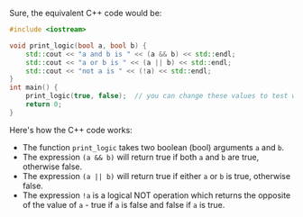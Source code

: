 Sure, the equivalent C++ code would be:

```cpp
#include <iostream>

void print_logic(bool a, bool b) {
    std::cout << "a and b is " << (a && b) << std::endl; 
    std::cout << "a or b is " << (a || b) << std::endl; 
    std::cout << "not a is " << (!a) << std::endl; 
}
int main() {
    print_logic(true, false);  // you can change these values to test with different inputs.
    return 0;
}
```
Here's how the C++ code works:
- The function `print_logic` takes two boolean (bool) arguments `a` and `b`.
- The expression `(a && b)` will return true if both `a` and `b` are true, otherwise false.
- The expression `(a || b)` will return true if either `a` or `b` is true, otherwise false.
- The expression `!a` is a logical NOT operation which returns the opposite of the value of `a` - true if `a` is false and false if `a` is true.
